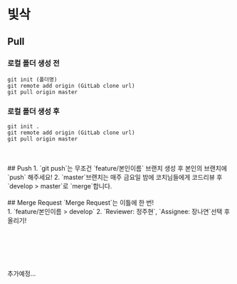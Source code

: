 # 빛삭

## Pull

### 로컬 폴더 생성 전

```
git init (폴더명)
git remote add origin (GitLab clone url)
git pull origin master
```

### 로컬 폴더 생성 후

```
git init .
git remote add origin (GitLab clone url)
git pull origin master
```

<br/>
<br/>
## Push
1. `git push`는 무조건 `feature/본인이름` 브랜치 생성 후 본인의 브랜치에 `push` 해주세요!
2. `master`브랜치는 매주 금요일 밤에 코치님들에게 코드리뷰 후 `develop > master`로 `merge`합니다.
<br/>
<br/>
## Merge Request
`Merge Request`는 이틀에 한 번!
<br/>
1. `feature/본인이름 > develop`
2. `Reviewer: 정주현`, `Assignee: 장나연`선택 후 올리기!
<br/>
<br/>
<br/>
<br/>
<br/>
<br/>

추가예정...
